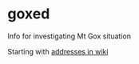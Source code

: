 goxed
=====

Info for investigating Mt Gox situation

Starting with [addresses in wiki](https://github.com/jwilkins/goxed/wiki)
